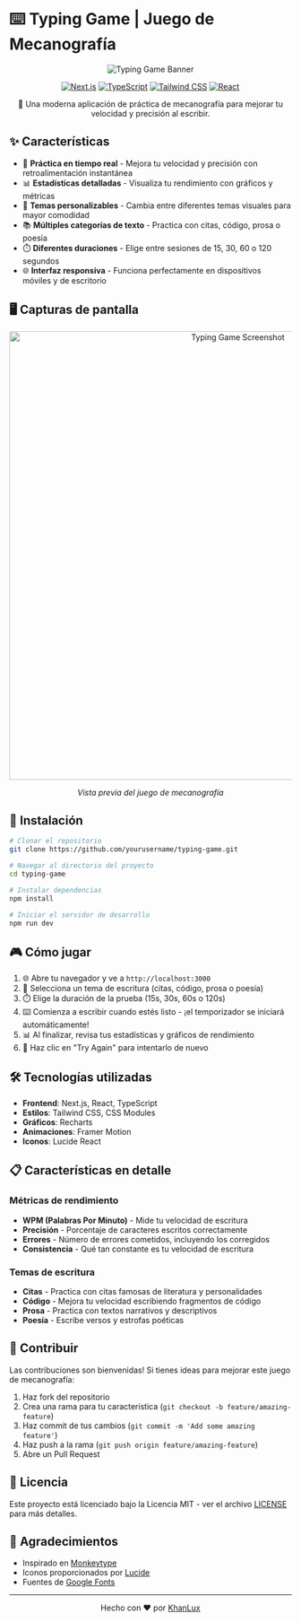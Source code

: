 # ⌨️ Typing Game | Juego de Mecanografía

<div align="center">
  
  ![Typing Game Banner](https://img.shields.io/badge/-%E2%8C%A8%EF%B8%8F%20TYPING%20GAME-blue?style=for-the-badge&logo=keyboard&logoColor=white&color=4F46E5)
  
  [![Next.js](https://img.shields.io/badge/Next.js-000000?style=for-the-badge&logo=next.js&logoColor=white)](https://nextjs.org/)
  [![TypeScript](https://img.shields.io/badge/TypeScript-3178C6?style=for-the-badge&logo=typescript&logoColor=white)](https://www.typescriptlang.org/)
  [![Tailwind CSS](https://img.shields.io/badge/Tailwind_CSS-38B2AC?style=for-the-badge&logo=tailwind-css&logoColor=white)](https://tailwindcss.com/)
  [![React](https://img.shields.io/badge/React-61DAFB?style=for-the-badge&logo=react&logoColor=black)](https://reactjs.org/)
  
  🚀 Una moderna aplicación de práctica de mecanografía para mejorar tu velocidad y precisión al escribir.
</div>

## ✨ Características

- 🎯 **Práctica en tiempo real** - Mejora tu velocidad y precisión con retroalimentación instantánea
- 📊 **Estadísticas detalladas** - Visualiza tu rendimiento con gráficos y métricas
- 🎨 **Temas personalizables** - Cambia entre diferentes temas visuales para mayor comodidad
- 📚 **Múltiples categorías de texto** - Practica con citas, código, prosa o poesía
- ⏱️ **Diferentes duraciones** - Elige entre sesiones de 15, 30, 60 o 120 segundos
- 🌐 **Interfaz responsiva** - Funciona perfectamente en dispositivos móviles y de escritorio

## 🖥️ Capturas de pantalla

<div align="center">
  <img src="https://via.placeholder.com/800x400?text=Typing+Game+Screenshot" alt="Typing Game Screenshot" width="800"/>
  <p><em>Vista previa del juego de mecanografía</em></p>
</div>

## 🚀 Instalación

```bash
# Clonar el repositorio
git clone https://github.com/yourusername/typing-game.git

# Navegar al directorio del proyecto
cd typing-game

# Instalar dependencias
npm install

# Iniciar el servidor de desarrollo
npm run dev
```

## 🎮 Cómo jugar

1. 🌐 Abre tu navegador y ve a `http://localhost:3000`
2. 🎨 Selecciona un tema de escritura (citas, código, prosa o poesía)
3. ⏱️ Elige la duración de la prueba (15s, 30s, 60s o 120s)
4. ⌨️ Comienza a escribir cuando estés listo - ¡el temporizador se iniciará automáticamente!
5. 📊 Al finalizar, revisa tus estadísticas y gráficos de rendimiento
6. 🔄 Haz clic en "Try Again" para intentarlo de nuevo

## 🛠️ Tecnologías utilizadas

- **Frontend**: Next.js, React, TypeScript
- **Estilos**: Tailwind CSS, CSS Modules
- **Gráficos**: Recharts
- **Animaciones**: Framer Motion
- **Iconos**: Lucide React

## 📋 Características en detalle

### Métricas de rendimiento

- **WPM (Palabras Por Minuto)** - Mide tu velocidad de escritura
- **Precisión** - Porcentaje de caracteres escritos correctamente
- **Errores** - Número de errores cometidos, incluyendo los corregidos
- **Consistencia** - Qué tan constante es tu velocidad de escritura

### Temas de escritura

- **Citas** - Practica con citas famosas de literatura y personalidades
- **Código** - Mejora tu velocidad escribiendo fragmentos de código
- **Prosa** - Practica con textos narrativos y descriptivos
- **Poesía** - Escribe versos y estrofas poéticas

## 🤝 Contribuir

Las contribuciones son bienvenidas! Si tienes ideas para mejorar este juego de mecanografía:

1. Haz fork del repositorio
2. Crea una rama para tu característica (`git checkout -b feature/amazing-feature`)
3. Haz commit de tus cambios (`git commit -m 'Add some amazing feature'`)
4. Haz push a la rama (`git push origin feature/amazing-feature`)
5. Abre un Pull Request

## 📝 Licencia

Este proyecto está licenciado bajo la Licencia MIT - ver el archivo [LICENSE](LICENSE) para más detalles.

## 🙏 Agradecimientos

- Inspirado en [Monkeytype](https://monkeytype.com/)
- Iconos proporcionados por [Lucide](https://lucide.dev/)
- Fuentes de [Google Fonts](https://fonts.google.com/)

---

<div align="center">
  
  Hecho con ❤️ por [KhanLux](https://github.com/KhanLux)
  
</div>
